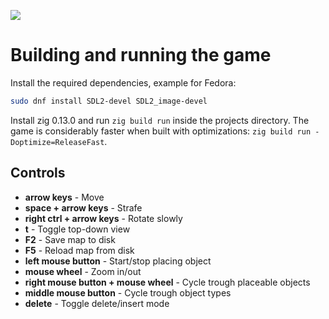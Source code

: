 [![](https://alxhnr.github.io/media/3d-zig-game-2024-01-02.png)](https://alxhnr.github.io/media/3d-zig-game-2024-01-02.webm)

# Building and running the game

Install the required dependencies, example for Fedora:

```sh
sudo dnf install SDL2-devel SDL2_image-devel
```

Install zig 0.13.0 and run `zig build run` inside the projects directory. The game is considerably
faster when built with optimizations: `zig build run -Doptimize=ReleaseFast`.

## Controls

* **arrow keys** - Move
* **space + arrow keys** - Strafe
* **right ctrl + arrow keys** - Rotate slowly
* **t** - Toggle top-down view
* **F2** - Save map to disk
* **F5** - Reload map from disk
* **left mouse button** - Start/stop placing object
* **mouse wheel** - Zoom in/out
* **right mouse button + mouse wheel** - Cycle trough placeable objects
* **middle mouse button** - Cycle trough object types
* **delete** - Toggle delete/insert mode
